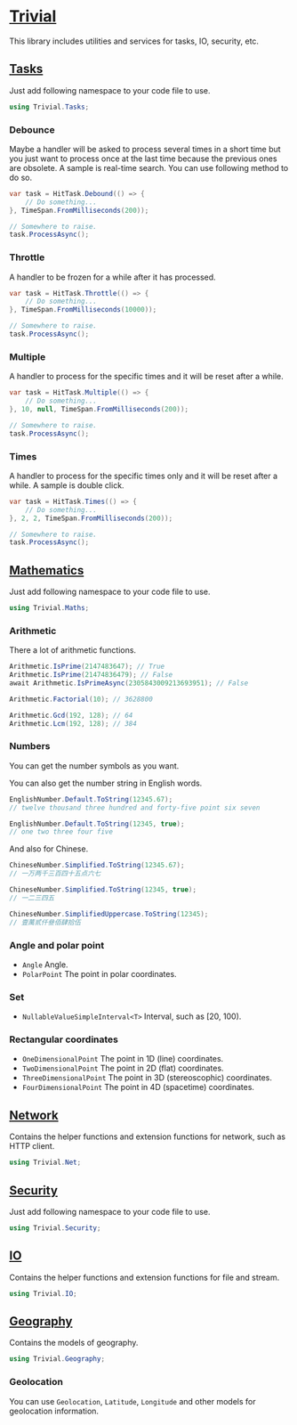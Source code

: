 ﻿# [Trivial](https://github.com/nuscien/trivial/wiki/core)

This library includes utilities and services for tasks, IO, security, etc.

## [Tasks](https://github.com/nuscien/trivial/wiki/tasks)

Just add following namespace to your code file to use.

```csharp
using Trivial.Tasks;
```

### Debounce

Maybe a handler will be asked to process several times in a short time but you just want to process once at the last time because the previous ones are obsolete. A sample is real-time search. You can use following method to do so.

```csharp
var task = HitTask.Debound(() => {
    // Do something...
}, TimeSpan.FromMilliseconds(200));

// Somewhere to raise.
task.ProcessAsync();
```

### Throttle

A handler to be frozen for a while after it has processed.

```csharp
var task = HitTask.Throttle(() => {
    // Do something...
}, TimeSpan.FromMilliseconds(10000));

// Somewhere to raise.
task.ProcessAsync();
```

### Multiple

A handler to process for the specific times and it will be reset after a while.

```csharp
var task = HitTask.Multiple(() => {
    // Do something...
}, 10, null, TimeSpan.FromMilliseconds(200));

// Somewhere to raise.
task.ProcessAsync();
```

### Times

A handler to process for the specific times only and it will be reset after a while. A sample is double click.

```csharp
var task = HitTask.Times(() => {
    // Do something...
}, 2, 2, TimeSpan.FromMilliseconds(200));

// Somewhere to raise.
task.ProcessAsync();
```

## [Mathematics](https://github.com/nuscien/trivial/wiki/maths)

Just add following namespace to your code file to use.

```csharp
using Trivial.Maths;
```

### Arithmetic

There a lot of arithmetic functions.

```csharp
Arithmetic.IsPrime(2147483647); // True
Arithmetic.IsPrime(21474836479); // False
await Arithmetic.IsPrimeAsync(2305843009213693951); // False

Arithmetic.Factorial(10); // 3628800

Arithmetic.Gcd(192, 128); // 64
Arithmetic.Lcm(192, 128); // 384
```

### Numbers

You can get the number symbols as you want.

You can also get the number string in English words.

```csharp
EnglishNumber.Default.ToString(12345.67);
// twelve thousand three hundred and forty-five point six seven

EnglishNumber.Default.ToString(12345, true);
// one two three four five
```

And also for Chinese.

```csharp
ChineseNumber.Simplified.ToString(12345.67);
// 一万两千三百四十五点六七

ChineseNumber.Simplified.ToString(12345, true);
// 一二三四五

ChineseNumber.SimplifiedUppercase.ToString(12345);
// 壹萬贰仟叄佰肆拾伍

```

### Angle and polar point

- `Angle` Angle.
- `PolarPoint` The point in polar coordinates.

### Set

- `NullableValueSimpleInterval<T>` Interval, such as [20, 100).

### Rectangular coordinates

- `OneDimensionalPoint` The point in 1D (line) coordinates.
- `TwoDimensionalPoint` The point in 2D (flat) coordinates.
- `ThreeDimensionalPoint` The point in 3D (stereoscophic) coordinates.
- `FourDimensionalPoint` The point in 4D (spacetime) coordinates.

## [Network](https://github.com/nuscien/trivial/wiki/net)

Contains the helper functions and extension functions for network, such as HTTP client.

```csharp
using Trivial.Net;
```

## [Security](https://github.com/nuscien/trivial/wiki/security)

Just add following namespace to your code file to use.

```csharp
using Trivial.Security;
```

## [IO](https://github.com/nuscien/trivial/wiki/io)

Contains the helper functions and extension functions for file and stream.

```csharp
using Trivial.IO;
```

## [Geography](https://github.com/nuscien/trivial/wiki/geo)

Contains the models of geography.

```csharp
using Trivial.Geography;
```

### Geolocation

You can use `Geolocation`, `Latitude`, `Longitude` and other models for geolocation information.
